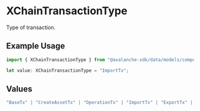 # XChainTransactionType

Type of transaction.

## Example Usage

```typescript
import { XChainTransactionType } from "@avalanche-sdk/data/models/components";

let value: XChainTransactionType = "ImportTx";
```

## Values

```typescript
"BaseTx" | "CreateAssetTx" | "OperationTx" | "ImportTx" | "ExportTx" | "UNKNOWN"
```